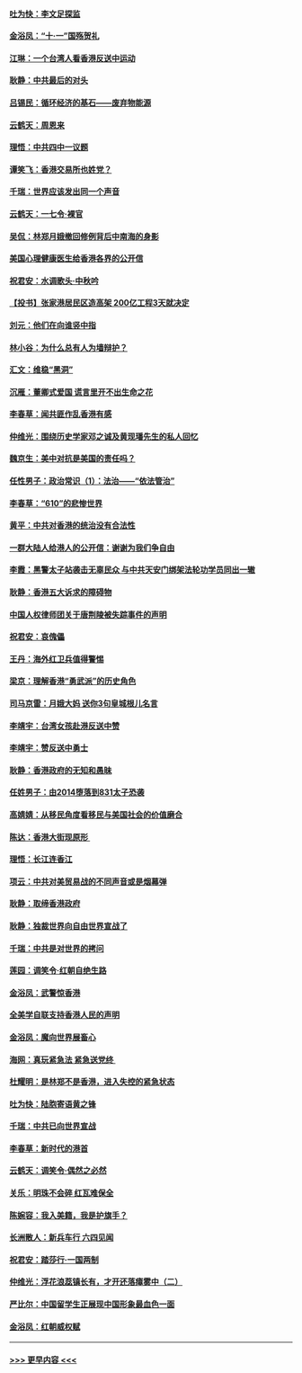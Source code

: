 #### [吐为快：李文足探监](../pages/nsc993/n11509622.md?t=09100422) 
#### [金浴凤：“十‧一”国殇贺礼](../pages/nsc993/n11509593.md?t=09100422) 
#### [江琳：一个台湾人看香港反送中运动](../pages/nsc993/n11509211.md?t=09100422) 
#### [耿静：中共最后的对头](../pages/nsc993/n11508308.md?t=09100422) 
#### [吕锡民：循环经济的基石——废弃物能源](../pages/nsc993/n11508212.md?t=09100422) 
#### [云鹤天：周恩来](../pages/nsc993/n11508055.md?t=09100422) 
#### [理悟：中共四中一议题](../pages/nsc993/n11507782.md?t=09100422) 
#### [谭笑飞：香港交易所也姓党？](../pages/nsc993/n11507753.md?t=09100422) 
#### [千瑞：世界应该发出同一个声音](../pages/nsc993/n11507290.md?t=09100422) 
#### [云鹤天：一七令‧裸官](../pages/nsc993/n11507177.md?t=09100422) 
#### [吴侃：林郑月娥撤回修例背后中南海的身影](../pages/nsc993/n11506876.md?t=09100422) 
#### [美国心理健康医生给香港各界的公开信](../pages/nsc993/n11506809.md?t=09100422) 
#### [祝君安：水调歌头‧中秋吟](../pages/nsc993/n11506758.md?t=09100422) 
#### [【投书】张家港居民区造高架 200亿工程3天就决定](../pages/nsc993/n11506682.md?t=09100422) 
#### [刘元：他们在向谁竖中指](../pages/nsc993/n11505384.md?t=09100422) 
#### [林小谷：为什么总有人为墙辩护？](../pages/nsc993/n11505226.md?t=09100422) 
#### [汇文：维稳“黑洞”](../pages/nsc993/n11504347.md?t=09100422) 
#### [沉雁：董卿式爱国 谎言里开不出生命之花](../pages/nsc993/n11503215.md?t=09100422) 
#### [李春草：闻共匪作乱香港有感](../pages/nsc993/n11503072.md?t=09100422) 
#### [仲维光：围绕历史学家邓之诚及黄现璠先生的私人回忆](../pages/nsc993/n11501330.md?t=09100422) 
#### [魏京生：美中对抗是美国的责任吗？](../pages/nsc993/n11500723.md?t=09100422) 
#### [任性男子：政治常识（1）：法治——“依法管治”](../pages/nsc993/n11500791.md?t=09100422) 
#### [李春草：“610”的悲惨世界](../pages/nsc993/n11501141.md?t=09100422) 
#### [黄平：中共对香港的统治没有合法性](../pages/nsc993/n11499473.md?t=09100422) 
#### [一群大陆人给港人的公开信：谢谢为我们争自由](../pages/nsc993/n11500402.md?t=09100422) 
#### [李霞：黑警太子站袭击无辜民众 与中共天安门绑架法轮功学员同出一辙](../pages/nsc993/n11499805.md?t=09100422) 
#### [耿静：香港五大诉求的障碍物](../pages/nsc993/n11497578.md?t=09100422) 
#### [中国人权律师团关于唐荆陵被失踪事件的声明](../pages/nsc993/n11500014.md?t=09100422) 
#### [祝君安：哀傀儡](../pages/nsc993/n11499776.md?t=09100422) 
#### [王丹：海外红卫兵值得警惕](../pages/nsc993/n11498138.md?t=09100422) 
#### [梁京：理解香港“勇武派”的历史角色](../pages/nsc993/n11498006.md?t=09100422) 
#### [司马京雷：月娥大妈  送你3句皇城根儿名言](../pages/nsc993/n11497885.md?t=09100422) 
#### [李靖宇：台湾女孩赴港反送中赞](../pages/nsc993/n11497721.md?t=09100422) 
#### [李靖宇：赞反送中勇士](../pages/nsc993/n11497452.md?t=09100422) 
#### [耿静：香港政府的无知和愚昧](../pages/nsc993/n11494238.md?t=09100422) 
#### [任姓男子：由2014堕落到831太子恐袭](../pages/nsc993/n11496683.md?t=09100422) 
#### [高婧婧：从移民角度看移民与美国社会的价值磨合](../pages/nsc993/n11495757.md?t=09100422) 
#### [陈达：香港大街现原形 ](../pages/nsc993/n11495441.md?t=09100422) 
#### [理悟：长江连香江](../pages/nsc993/n11495377.md?t=09100422) 
#### [项云：中共对美贸易战的不同声音或是烟幕弹](../pages/nsc993/n11494929.md?t=09100422) 
#### [耿静：取缔香港政府](../pages/nsc993/n11494218.md?t=09100422) 
#### [耿静：独裁世界向自由世界宣战了](../pages/nsc993/n11494190.md?t=09100422) 
#### [千瑞：中共是对世界的拷问](../pages/nsc993/n11493021.md?t=09100422) 
#### [莲园：调笑令‧红朝自绝生路](../pages/nsc993/n11493011.md?t=09100422) 
#### [金浴凤：武警惊香港](../pages/nsc993/n11492994.md?t=09100422) 
#### [全美学自联支持香港人民的声明](../pages/nsc993/n11492630.md?t=09100422) 
#### [金浴凤：魔向世界展畜心](../pages/nsc993/n11492599.md?t=09100422) 
#### [海网：真玩紧急法 紧急送党终 ](../pages/nsc993/n11492535.md?t=09100422) 
#### [杜耀明：是林郑不是香港，进入失控的紧急状态](../pages/nsc993/n11491420.md?t=09100422) 
#### [吐为快：陆胞寄语黄之锋](../pages/nsc993/n11491117.md?t=09100422) 
#### [千瑞：中共已向世界宣战](../pages/nsc993/n11490123.md?t=09100422) 
#### [李春草：新时代的港首](../pages/nsc993/n11489864.md?t=09100422) 
#### [云鹤天：调笑令·偶然之必然](../pages/nsc993/n11489701.md?t=09100422) 
#### [关乐：明珠不会碎 红瓦难保全](../pages/nsc993/n11489647.md?t=09100422) 
#### [陈婉容：我入美籍，我是护旗手？](../pages/nsc993/n11487908.md?t=09100422) 
#### [长洲散人：新兵车行 六四见闻](../pages/nsc993/n11487729.md?t=09100422) 
#### [祝君安：踏莎行‧一国两制](../pages/nsc993/n11487699.md?t=09100422) 
#### [仲维光：浮花浪蕊镇长有，才开还落瘴雾中（二）](../pages/nsc993/n11483286.md?t=09100422) 
#### [严比尔：中国留学生正展现中国形象最血色一面](../pages/nsc993/n11485145.md?t=09100422) 
#### [金浴凤：红朝威权赋](../pages/nsc993/n11485191.md?t=09100422) 

----
#### [ >>> 更早内容 <<< ](../indexes/nsc993-earlier.md)
